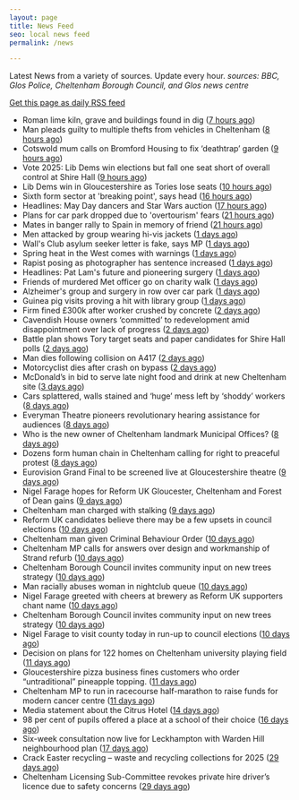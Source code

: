 ```yaml
---
layout: page
title: News Feed
seo: local news feed
permalink: /news

---
```


Latest News from a variety of sources. Update every hour.
_sources: BBC, Glos Police, Cheltenham Borough Council, and Glos news centre_

[Get this page as daily RSS feed](/daily.rss)

<!-- news_marker starts -->
- Roman lime kiln, grave and buildings found in dig ([7 hours ago](https://www.bbc.com/news/articles/c2dew1d26xjo))
- Man pleads guilty to multiple thefts from vehicles in Cheltenham ([8 hours ago](https://gloucesternewscentre.co.uk/man-pleads-guilty-to-multiple-thefts-from-vehicles-in-cheltenham/))
- Cotswold mum calls on Bromford Housing to fix ‘deathtrap’ garden ([9 hours ago](https://gloucesternewscentre.co.uk/cotswold-mum-calls-on-bromford-housing-to-fix-deathtrap-garden/))
- Vote 2025: Lib Dems win elections but fall one seat short of overall control at Shire Hall ([9 hours ago](https://gloucesternewscentre.co.uk/vote-2025-lib-dems-win-elections-but-fall-one-seat-short-of-overall-control-at-shire-hall/))
- Lib Dems win in Gloucestershire as Tories lose seats ([10 hours ago](https://www.bbc.com/news/articles/cd6j8e8ej6xo))
- Sixth form sector at 'breaking point', says head ([16 hours ago](https://www.bbc.com/news/articles/c4gr7lkmkzjo))
- Headlines: May Day dancers and Star Wars auction ([17 hours ago](https://www.bbc.com/news/articles/cvg9y17e5rgo))
- Plans for car park dropped due to 'overtourism' fears ([21 hours ago](https://www.bbc.com/news/articles/cm2xgzjmk63o))
- Mates in banger rally to Spain in memory of friend ([21 hours ago](https://www.bbc.com/news/articles/cx2wv3j4rwwo))
- Men attacked by group wearing hi-vis jackets ([1 days ago](https://www.bbc.com/news/articles/c4g9r7xyr79o))
- Wall's Club asylum seeker letter is fake, says MP ([1 days ago](https://www.bbc.com/news/articles/cjwv5dg2n1po))
- Spring heat in the West comes with warnings ([1 days ago](https://www.bbc.com/news/articles/cj3x6zkr5y2o))
- Rapist posing as photographer has sentence increased ([1 days ago](https://www.bbc.com/news/articles/c0l0r8enyd4o))
- Headlines: Pat Lam's future and pioneering surgery ([1 days ago](https://www.bbc.com/news/articles/c3r8edpn5wxo))
- Friends of murdered Met officer go on charity walk ([1 days ago](https://www.bbc.com/news/articles/cdjl0zje7d1o))
- Alzheimer's group and surgery in row over car park ([1 days ago](https://www.bbc.com/news/articles/cwynejpx3yzo))
- Guinea pig visits proving a hit with library group ([1 days ago](https://www.bbc.com/news/videos/cvgn0jgw00eo))
- Firm fined £300k after worker crushed by concrete ([2 days ago](https://www.bbc.com/news/articles/cly8j13p934o))
- Cavendish House owners ‘committed’ to redevelopment amid disappointment over lack of progress ([2 days ago](https://gloucesternewscentre.co.uk/cavendish-house-owners-committed-to-redevelopment-amid-disappointment-over-lack-of-progress/))
- Battle plan shows Tory target seats and paper candidates for Shire Hall polls ([2 days ago](https://gloucesternewscentre.co.uk/battle-plan-shows-tory-target-seats-and-paper-candidates-for-shire-hall-polls/))
- Man dies following collision on A417 ([2 days ago](https://gloucesternewscentre.co.uk/man-dies-following-collision-on-a417/))
- Motorcyclist dies after crash on bypass ([2 days ago](https://www.bbc.com/news/articles/ce82l63xz21o))
- McDonald’s in bid to serve late night food and drink at new Cheltenham site ([3 days ago](https://gloucesternewscentre.co.uk/mcdonalds-in-bid-to-serve-late-night-food-and-drink-at-new-cheltenham-site/))
- Cars splattered, walls stained and ‘huge’ mess left by ‘shoddy’ workers ([8 days ago](https://gloucesternewscentre.co.uk/cars-splattered-walls-stained-and-huge-mess-left-by-shoddy-workers/))
- Everyman Theatre pioneers revolutionary hearing assistance for audiences ([8 days ago](https://gloucesternewscentre.co.uk/everyman-theatre-pioneers-revolutionary-hearing-assistance-for-audiences/))
- Who is the new owner of Cheltenham landmark Municipal Offices? ([8 days ago](https://gloucesternewscentre.co.uk/who-is-the-new-owner-of-cheltenham-landmark-municipal-offices/))
- Dozens form human chain in Cheltenham calling for right to preaceful protest ([8 days ago](https://gloucesternewscentre.co.uk/dozens-form-human-chain-in-cheltenham-calling-for-right-to-preaceful-protest/))
- Eurovision Grand Final to be screened live at Gloucestershire theatre ([9 days ago](https://gloucesternewscentre.co.uk/eurovision-grand-final-to-be-screened-live-at-gloucestershire-theatre/))
- Nigel Farage hopes for Reform UK Gloucester, Cheltenham and Forest of Dean gains ([9 days ago](https://gloucesternewscentre.co.uk/nigel-farage-hopes-for-reform-uk-gloucester-cheltenham-and-forest-of-dean-gains/))
- Cheltenham man charged with stalking ([9 days ago](https://gloucesternewscentre.co.uk/cheltenham-man-charged-with-stalking/))
- Reform UK candidates believe there may be a few upsets in council elections ([10 days ago](https://gloucesternewscentre.co.uk/reform-uk-candidates-believe-there-may-be-a-few-upsets-in-council-elections/))
- Cheltenham man given Criminal Behaviour Order ([10 days ago](https://gloucesternewscentre.co.uk/cheltenham-man-given-criminal-behaviour-order/))
- Cheltenham MP calls for answers over design and workmanship of Strand refurb ([10 days ago](https://gloucesternewscentre.co.uk/cheltenham-mp-calls-for-answers-over-design-and-workmanship-of-strand-refurb/))
- Cheltenham Borough Council invites community input on new trees strategy ([10 days ago](https://gloucesternewscentre.co.uk/cheltenham-borough-council-invites-community-input-on-new-trees-strategy/))
- Man racially abuses woman in nightclub queue ([10 days ago](https://gloucesternewscentre.co.uk/man-racially-abuses-woman-in-nightclub-queue/))
- Nigel Farage greeted with cheers at brewery as Reform UK supporters chant name ([10 days ago](https://gloucesternewscentre.co.uk/nigel-farage-greeted-with-cheers-at-brewery-as-reform-uk-supporters-chant-name/))
- Cheltenham Borough Council invites community input on new trees strategy ([10 days ago](https://www.cheltenham.gov.uk/news/article/3005/cheltenham_borough_council_invites_community_input_on_new_trees_strategy))
- Nigel Farage to visit county today in run-up to council elections ([10 days ago](https://gloucesternewscentre.co.uk/nigel-farage-to-visit-county-today-in-run-up-to-council-elections/))
- Decision on plans for 122 homes on Cheltenham university playing field ([11 days ago](https://gloucesternewscentre.co.uk/decision-on-plans-for-122-homes-on-cheltenham-university-playing-field/))
- Gloucestershire pizza business fines customers who order “untraditional” pineapple topping. ([11 days ago](https://gloucesternewscentre.co.uk/gloucestershire-pizza-business-fines-customers-who-order-untraditional-pineapple-topping/))
- Cheltenham MP to run in racecourse half-marathon to raise funds for modern cancer centre ([11 days ago](https://gloucesternewscentre.co.uk/cheltenham-mp-to-run-in-racecourse-half-marathon-to-raise-funds-for-modern-cancer-centre/))
- Media statement about the Citrus Hotel ([14 days ago](https://www.cheltenham.gov.uk/news/article/3004/media_statement_about_the_citrus_hotel))
- 98 per cent of pupils offered a place at a school of their choice ([16 days ago](https://gloucesternewscentre.co.uk/98-per-cent-of-pupils-offered-a-place-at-a-school-of-their-choice/))
- Six-week consultation now live for Leckhampton with Warden Hill neighbourhood plan ([17 days ago](https://www.cheltenham.gov.uk/news/article/3003/six-week_consultation_now_live_for_leckhampton_with_warden_hill_neighbourhood_plan))
- Crack Easter recycling – waste and recycling collections for 2025 ([29 days ago](https://www.cheltenham.gov.uk/news/article/3002/crack_easter_recycling_%E2%80%93_waste_and_recycling_collections_for_2025))
- Cheltenham Licensing Sub-Committee revokes private hire driver’s licence due to safety concerns ([29 days ago](https://www.cheltenham.gov.uk/news/article/3001/cheltenham_licensing_sub-committee_revokes_private_hire_drivers_licence_due_to_safety_concerns))

<!-- news_marker ends -->
